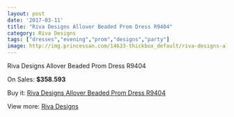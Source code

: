 ```yaml
---
layout: post
date: '2017-03-11'
title: "Riva Designs Allover Beaded Prom Dress R9404"
category: Riva Designs
tags: ["dresses","evening","prom","designs","party"]
image: http://img.princessan.com/14633-thickbox_default/riva-designs-allover-beaded-prom-dress-r9404.jpg
---
```

Riva Designs Allover Beaded Prom Dress R9404

On Sales: **$358.593**
<a href="https://www.princessan.com/en/riva-designs/6851-riva-designs-allover-beaded-prom-dress-r9404.html"><amp-img layout="responsive" width="600" height="600" src="//img.princessan.com/14633-thickbox_default/riva-designs-allover-beaded-prom-dress-r9404.jpg" alt="Riva Designs Allover Beaded Prom Dress R9404 0" /></a>
<a href="https://www.princessan.com/en/riva-designs/6851-riva-designs-allover-beaded-prom-dress-r9404.html"><amp-img layout="responsive" width="600" height="600" src="//img.princessan.com/14635-thickbox_default/riva-designs-allover-beaded-prom-dress-r9404.jpg" alt="Riva Designs Allover Beaded Prom Dress R9404 1" /></a>
<a href="https://www.princessan.com/en/riva-designs/6851-riva-designs-allover-beaded-prom-dress-r9404.html"><amp-img layout="responsive" width="600" height="600" src="//img.princessan.com/14634-thickbox_default/riva-designs-allover-beaded-prom-dress-r9404.jpg" alt="Riva Designs Allover Beaded Prom Dress R9404 2" /></a>

Buy it: [Riva Designs Allover Beaded Prom Dress R9404](https://www.princessan.com/en/riva-designs/6851-riva-designs-allover-beaded-prom-dress-r9404.html "Riva Designs Allover Beaded Prom Dress R9404")

View more: [Riva Designs](https://www.princessan.com/en/54-riva-designs "Riva Designs")